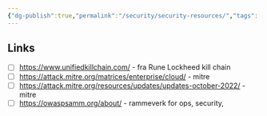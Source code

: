 ```yaml
---
{"dg-publish":true,"permalink":"/security/security-resources/","tags":["public"],"noteIcon":"1","created":"2023-08-15T14:20:29.000+02:00","updated":"2023-01-17T10:26:14.000+01:00"}
---
```




## Links
- [ ] https://www.unifiedkillchain.com/ - fra Rune Lockheed kill chain
- [ ] https://attack.mitre.org/matrices/enterprise/cloud/ - mitre
- [ ] https://attack.mitre.org/resources/updates/updates-october-2022/ - mitre
- [ ] https://owaspsamm.org/about/ - rammeverk for ops, security, 